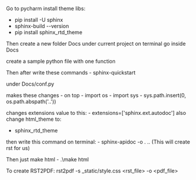 Go to pycharm install theme libs:

- pip install -U sphinx
- sphinx-build --version
- pip install sphinx_rtd_theme

Then create a new folder Docs under current project 
on terminal go inside Docs


create a sample python file with one function


Then after write these commands
	- sphinx-quickstart


under Docs/conf.py

makes these changes
	- on top
		- import os
		- import sys
		- sys.path.insert(0, os.path.abspath('..'))

changes extensions value to this:
	- extensions=['sphinx.ext.autodoc'] 
also change html_theme to:

   -  sphinx_rtd_theme


then write this command on terminal:
	- sphinx-apidoc -o . .. (This will create rst for us)


Then just make html
	- .\make html


To create RST2PDF:
rst2pdf  -s _static/style.css <rst_file> -o <pdf_file>


